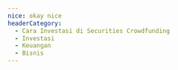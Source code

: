 ```yaml
---
nice: okay nice
headerCategory:
  - Cara Investasi di Securities Crowdfunding
  - Investasi
  - Keuangan
  - Bisnis
---
```

